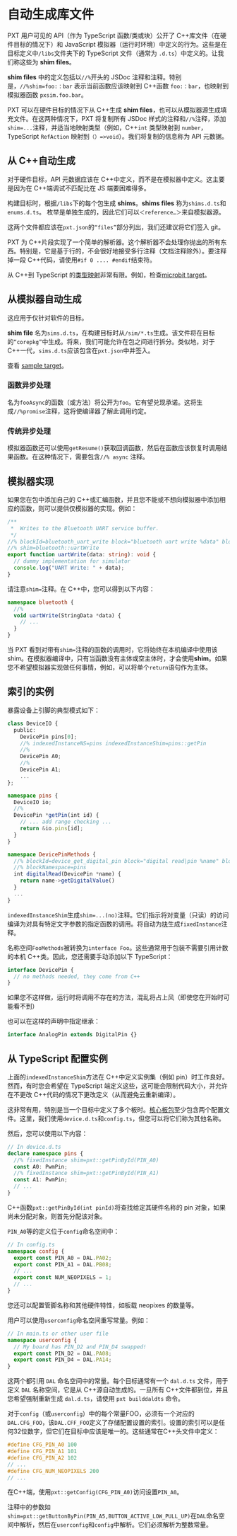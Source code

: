 # 自动生成库文件

PXT 用户可见的 API（作为 TypeScript 函数/类或块）公开了 C++库文件（在硬件目标的情况下）和 JavaScript 模拟器（运行时环境）中定义的行为。这些是在目标定义中`/libs`文件夹下的 TypeScript 文件（通常为 `.d.ts`）中定义的。让我们称这些为 **shim files**。

**shim files** 中的定义包括以`//%`开头的 JSDoc 注释和注释。特别是，`//%shim=foo:：bar` 表示当前函数应该映射到 C++函数 `foo:：bar`，也映射到模拟器函数 `pxsim.foo.bar`。

PXT 可以在硬件目标的情况下从 C++生成 **shim files**，也可以从模拟器源生成填充文件。在这两种情况下，PXT 将复制所有 JSDoc 样式的注释和`//%`注释，添加 `shim=...`注释，并适当地映射类型（例如，C++`int` 类型映射到 `number`，TypeScript `RefAction` 映射到`（）=>void`）。我们将复制的信息称为 API 元数据。

## 从 C++自动生成

对于硬件目标，API 元数据应该在 C++中定义，而不是在模拟器中定义。这主要是因为在 C++端调试不匹配比在 JS 端要困难得多。

构建目标时，根据`/libs`下的每个包生成 **shims**。**shims files** 称为`shims.d.ts`和`enums.d.ts`。 枚举是单独生成的，因此它们可以`＜reference…＞`来自模拟器源。

这两个文件都应该在`pxt.json`的`“files”`部分列出，我们还建议将它们签入 git。

PXT 为 C++片段实现了一个简单的解析器。这个解析器不会处理你抛出的所有东西。特别是，它是基于行的，不会很好地接受多行注释（文档注释除外）。要注释掉一段 C++代码，请使用`#if 0 .... #endif`结束符。

从 C++到 TypeScript 的[类型映射](https://makecode.com/cpp2ts)非常有限。例如，检查[microbit target](https://github.com/microsoft/pxt-microbit)。

## 从模拟器自动生成

这应用于仅针对软件的目标。

**shim file** 名为`sims.d.ts`，在构建目标时从`/sim/*.ts`生成。该文件将在目标的`“corepkg”`中生成。将来，我们可能允许在包之间进行拆分。类似地，对于 C++一代，`sims.d.ts`应该包含在`pxt.json`中并签入。

查看 [sample target](https://github.com/microsoft/pxt-sample)。

### 函数异步处理

名为`fooAsync`的函数（或方法）将公开为`foo`。它有望兑现承诺。这将生成`//%promise`注释，这将使编译器了解此调用约定。

### 传统异步处理

模拟器函数还可以使用`getResume()`获取回调函数，然后在函数应该恢复时调用结果函数。在这种情况下，需要包含`//% async` 注释。

## 模拟器实现

如果您在包中添加自己的 C++或汇编函数，并且您不能或不想向模拟器中添加相应的函数，则可以提供仅模拟器的实现。例如：

```typescript
/**
 *  Writes to the Bluetooth UART service buffer.
 */
//% blockId=bluetooth_uart_write block="bluetooth uart write %data" blockGap=8
//% shim=bluetooth::uartWrite
export function uartWrite(data: string): void {
  // dummy implementation for simulator
  console.log("UART Write: " + data);
}
```

请注意`shim=`注释。在 C++中，您可以得到以下内容：

```typescript
namespace bluetooth {
  //%
  void uartWrite(StringData *data) {
    // ...
  }
}
```

当 PXT 看到对带有`shim=`注释的函数的调用时，它将始终在本机编译中使用该 shim。在模拟器编译中，只有当函数没有主体或空主体时，才会使用**shim**。如果您不希望模拟器实现做任何事情，例如，可以将单个`return`语句作为主体。

## 索引的实例

暴露设备上引脚的典型模式如下：

```typescript
class DeviceIO {
  public:
    DevicePin pins[0];
    //% indexedInstanceNS=pins indexedInstanceShim=pins::getPin
    //%
    DevicePin A0;
    //%
    DevicePin A1;
    ...
};

namespace pins {
  DeviceIO io;
  //%
  DevicePin *getPin(int id) {
    // ... add range checking ...
    return &io.pins[id];
  }
}

namespace DevicePinMethods {
  //% blockId=device_get_digital_pin block="digital read|pin %name" blockGap=8
  //% blockNamespace=pins
  int digitalRead(DevicePin *name) {
    return name->getDigitalValue()
  }
  ...
}
```

`indexedInstanceShim`生成`shim=...(no)`注释。它们指示将对变量（只读）的访问编译为对具有特定文字参数的指定函数的调用。将自动为[块](https://makecode.com/defining-blocks#Fixed-Instance-Set)生成`fixedInstance`注释。

名称空间`FooMethods`被转换为`interface Foo`。这些通常用于包装不需要引用计数的本机 C++类。因此，您还需要手动添加以下 TypeScript：

```typescript
interface DevicePin {
  // no methods needed, they come from C++
}
```

如果您不这样做，运行时将调用不存在的方法，混乱将占上风（即使您在开始时可能看不到）

也可以在这样的声明中指定继承：

```typescript
interface AnalogPin extends DigitalPin {}
```

## 从 TypeScript 配置实例

上面的`indexedInstanceShim`方法在 C++中定义实例集（例如 pin）时工作良好。然而，有时您会希望在 TypeScript 端定义这些，这可能会限制代码大小，并允许在不更改 C++代码的情况下更改定义（从而避免云重新编译）。

这非常有用，特别是当一个目标中定义了多个板时。[核心板包](https://makecode.com/targets/board)至少包含两个配置文件。这里，我们使用`device.d.ts`和`config.ts`，但您可以将它们称为其他名称。

然后，您可以使用以下内容：

```typescript
// In device.d.ts
declare namespace pins {
  //% fixedInstance shim=pxt::getPinById(PIN_A0)
  const A0: PwmPin;
  //% fixedInstance shim=pxt::getPinById(PIN_A1)
  const A1: PwmPin;
  // ...
}
```

C++函数`pxt::getPinById(int pinId)`将查找给定其硬件名称的 pin 对象，如果尚未分配对象，则首先分配该对象。

`PIN_A0`等的定义位于`config`命名空间中：

```typescript
// In config.ts
namespace config {
  export const PIN_A0 = DAL.PA02;
  export const PIN_A1 = DAL.PB08;
  // ...
  export const NUM_NEOPIXELS = 1;
  // ...
}
```

您还可以配置管脚名称和其他硬件特性，如板载 neopixes 的数量等。

用户可以使用`userconfig`命名空间重写常量。例如：

```typescript
// In main.ts or other user file
namespace userconfig {
  // My board has PIN_D2 and PIN_D4 swapped!
  export const PIN_D2 = DAL.PA08;
  export const PIN_D4 = DAL.PA14;
}
```

这两个都引用 `DAL` 命名空间中的常量。每个目标通常有一个 `dal.d.ts` 文件，用于定义 `DAL` 名称空间，它是从 C++源自动生成的。一旦所有 C++文件都到位，并且您希望强制重新生成 `dal.d.ts`，请使用 `pxt builddaldts` 命令。

对于`config`（或`userconfig`）中的每个常量FOO，必须有一个对应的`DAL.CFG_FOO`，该`DAL.CFF_FOO`定义了存储配置设置的索引。设置的索引可以是任何32位数字，但它们在目标中应该是唯一的。这些通常在C++头文件中定义：
```c
#define CFG_PIN_A0 100
#define CFG_PIN_A1 101
#define CFG_PIN_A2 102
// ...
#define CFG_NUM_NEOPIXELS 200
// ...
```

在C++端，使用`pxt::getConfig(CFG_PIN_A0)`访问设置`PIN_A0`。

注释中的参数如`shim=pxt::getButtonByPin(PIN_A5,BUTTON_ACTIVE_LOW_PULL_UP)`在`DAL`命名空间中解析，然后在`userconfig`和`config`中解析。它们必须解析为整数常量。